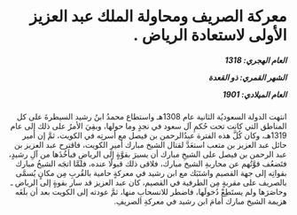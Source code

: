 <h1 dir="rtl">معركة الصريف ومحاولة الملك عبد العزيز الأولى لاستعادة الرياض  .</h1>

<h5 dir="rtl">العام الهجري:  1318

الشهر القمري: ذو القعدة

العام الميلادي: 1901</h5>

<p dir="rtl">انتهت الدولة السعوديُة الثانية عام 1308هـ واستطاع محمدُ ابنُ رشيد السيطرةَ على كل المناطق التي كانت تحت حُكمِ آل سعود في نجدٍ وما حولها، وبقِيَ الأمرُ على ذلك إلى عام 1319هـ، وكان كُلَّ هذه الفترة عبدُالرحمن بن فيصل مع أسرتِه في الكويت، ثمَّ إن أمير حائل عبد العزيز بن متعب استعَدَّ لقتال الشيخ مبارك أميرِ الكويت، فاقترح عبد العزيز بن عبد الرحمن بن فيصل على الشيخِ مبارك أن يسيرَ بقوَّةٍ إلى الرياضِ فيأخُذَها من آلِ رشيدٍ، فتَضعُف قوَّتُهم عن محاربةِ الشيخ مبارك، فلاقى ذلك قبولًا عنده، فلمَّا اتجَه الشيخُ مبارك بقواتِه إلى جهة القصيم واشتَبَك مع ابن رشيد في معركةٍ حامية بالقُربِ مِن مكانٍ يُسمَّى بالصريف على مقربةٍ مِن الطرفية في القصيم، كان عبد العزيز قد سار بقوةٍ إلى الرياض ـ وحاصَرَها ولم يستَطِعْ دُخولَها، فاضطر للانسحابِ منها، ثمَّ عودته إلى الكويت بعد أن بلَغَه هزيمة الشيخ مبارك أمامَ ابن رشيد في معركةِ الصريفِ.</p></br>
